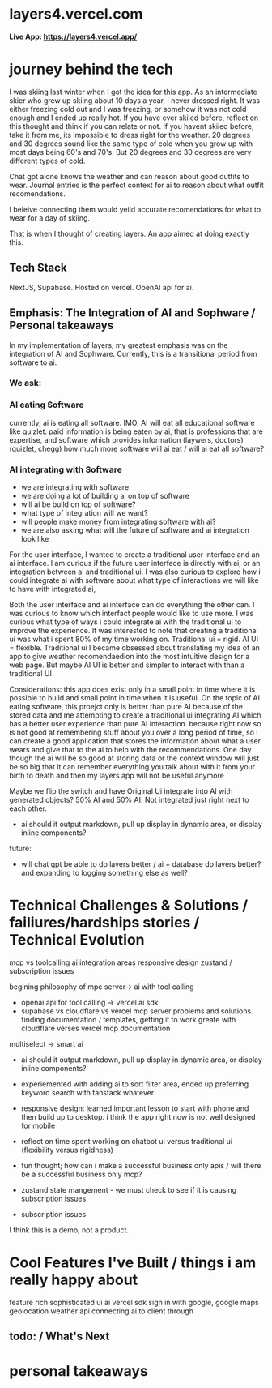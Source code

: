 # layers4.vercel.com 

**Live App: https://layers4.vercel.app/**

# journey behind the tech

I was skiing last winter when I got the idea for this app. As an intermediate skier who grew up skiing about 10 days a year, I never dressed right. It was either freezing cold out and I was freezing, or somehow it was not cold enough and I ended up really hot. If you have ever skiied before, reflect on this thought and think if you can relate or not. If you havent skiied before, take it from me, its impossible to dress right for the weather. 20 degrees and 30 degrees sound like the same type of cold when you grow up with most days being 60's and 70's. But 20 degrees and 30 degrees are very different types of cold.

Chat gpt alone knows the weather and can reason about good outfits to wear. 
Journal entries is the perfect context for ai to reason about what outfit recomendations. 

I beleive connecting them would yeild accurate recomendations for what to wear for a day of skiing.

That is when I thought of creating layers. An app aimed at doing exactly this.

## Tech Stack
NextJS, Supabase. Hosted on vercel. OpenAI api for ai.

## Emphasis: The Integration of AI and Sophware / Personal takeaways
In my implementation of layers, my greatest emphasis was on the integration of AI and Sophware. Currently, this is a transitional period from software to ai. 
### We ask: 
### AI eating Software
currently, ai is eating all software. IMO, AI will eat all educational software like quizlet. paid information is being eaten by ai, that is professions that are expertise, and software which provides information (laywers, doctors) (quizlet, chegg) how much more software will ai eat / will ai eat all software?
### AI integrating with Software
- we are integrating with software
- we are doing a lot of building ai on top of software
- will ai be build on top of software? 
- what type of integration will we want?
- will people make money from integrating software with ai?
- we are also asking what will the future of software and ai integration look like

For the user interface, I wanted to create a traditional user interface and an ai interface. I am curious if the future user interface is directly with ai, or an integration between ai and traditional ui. I was also curious to explore how i could integrate ai with software
about what type of interactions we will like to have with integrated ai, 

Both the user interface and ai interface can do everything the other can. 
I was curious to know which interfact people would like to use more.
I was curious what type of ways i could integrate ai with the traditional ui to improve the experience.
It was interested to note that creating a traditional ui was what i spent 80% of my time working on. Traditional ui = rigid. AI UI = flexible. Traditional ui I became obsessed about translating my idea of an app to give weather recomendaedion into the most intuitive design for a web page. But maybe AI UI is better and simpler to interact with than a traditional UI

Considerations: this app does exist only in a small point in time where it is possible to build and small point in time when it is useful. On the topic of AI eating software, this proejct only is better than pure AI because of the stored data and me attempting to create a traditional ui integrating AI which has a better user experience than pure AI interaction.
because right now so is not good at remembering stuff about you over a long period of time, so i can create a good application that stores the information about what a user wears and give that to the ai to help with the recommendations. One day though the ai will be so good at storing data or the context window will just be so big that it can remember everything you talk about with it from your birth to death and then my layers app will not be useful anymore

Maybe we flip the switch and have Original Ui integrate into AI with generated objects? 50% AI and 50% AI. Not integrated just right next to each other.

- ai should it output markdown, pull up display in dynamic area, or display inline components?

future:
- will chat gpt be able to do layers better / ai + database do layers better? and expanding to logging something else as well?






# Technical Challenges & Solutions / failiures/hardships stories / Technical Evolution

mcp vs toolcalling
ai integration areas
responsive design
zustand / subscription issues


begining philosophy of mpc server-> ai with tool calling
- openai api for tool calling -> vercel ai sdk
- supabase vs cloudflare vs vercel mcp server problems and solutions. finding documentation / templates, getting it to work greate with cloudflare verses vercel mcp documentation

multiselect -> smart ai
- ai should it output markdown, pull up display in dynamic area, or display inline components?
- experiemented with adding ai to sort filter area, ended up preferring keyword search with tanstack whatever


- responsive design: learned important lesson to start with phone and then build up to desktop. i think the app right now is not well designed for mobile



- reflect on time spent working on chatbot ui versus traditional ui (flexibility versus rigidness)
- fun thought; how can i make a successful business only apis / will there be a successful business only mcp?

- zustand state mangement - we must check to see if it is causing subscription issues
- subscription issues


I think this is a demo, not a product. 





# Cool Features I've Built / things i am really happy about
feature rich sophisticated ui
ai vercel sdk
sign in with google, google maps geolocation
weather api
connecting ai to client through



## todo: / What's Next
# personal takeaways
